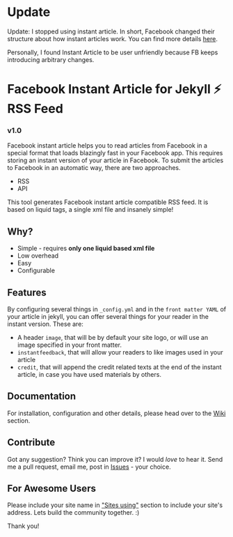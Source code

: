 # Update
Update: I stopped using instant article. In short, Facebook changed their structure about how instant articles work. You can find more details [here](https://github.com/Automattic/facebook-instant-articles-wp/issues/925#issuecomment-385397596).

Personally, I found Instant Article to be user unfriendly because FB keeps introducing arbitrary changes.


# Facebook Instant Article for Jekyll ⚡ RSS Feed
### v1.0

Facebook instant article helps you to read articles from Facebook in a special format that loads blazingly fast in your Facebook app. This requires storing an instant version of your article in Facebook. To submit the articles to Facebook in an automatic way, there are two approaches.

- RSS
- API

This tool generates Facebook instant article compatible RSS feed. It is based on liquid tags, a single xml file and insanely simple!

## Why?
- Simple - requires **only one liquid based xml file**
- Low overhead
- Easy
- Configurable

## Features
By configuring several things in `_config.yml` and in the `front matter YAML` of your article in jekyll, you can offer several things for your reader in the instant version. These are:

- A header `image`, that will be by default your site logo, or will use an image specified in your front matter.
- `instantfeedback`, that will allow your readers to like images used in your article
- `credit`, that will append the credit related texts at the end of the instant article, in case you have used materials by others.  

## Documentation
For installation, configuration and other details, please head over to the [Wiki](https://github.com/lordamit/jekyll-instant-article-facebook/wiki) section.

## Contribute
Got any suggestion? Think you can improve it?
I would *love* to hear it. Send me a pull request, email me, post in [Issues](https://github.com/lordamit/jekyll-instant-article-facebook/issues) - your choice.

## For Awesome Users
Please include your site name in  ["Sites using"](https://github.com/lordamit/jekyll-instant-article-facebook/wiki/Sites-using-jekyll-instant-article-facebook) section to include your site's address. Lets build the community together. :)

Thank you!
